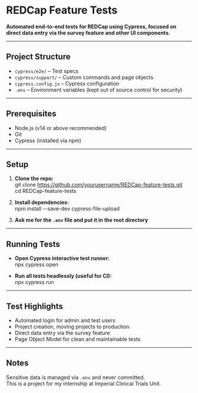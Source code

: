 # REDCap Feature Tests

**Automated end-to-end tests for REDCap using Cypress, focused on direct data entry via the survey feature and other UI components.**

---

## Project Structure

- `cypress/e2e/` – Test specs  
- `cypress/support/` – Custom commands and page objects  
- `cypress.config.js` – Cypress configuration  
- `.env` – Environment variables (kept out of source control for security)  

---

## Prerequisites

- Node.js (v14 or above recommended)  
- Git  
- Cypress (installed via npm)  

---

## Setup

1. **Clone the repo:**  
   git clone https://github.com/yourusername/REDCap-feature-tests.git  
   cd REDCap-feature-tests

2. **Install dependencies:**  
   npm install --save-dev cypress-file-upload


3. **Ask me for the `.env` file and put it in the root directory**

---

## Running Tests

- **Open Cypress interactive test runner:**  
  npx cypress open

- **Run all tests headlessly (useful for CI):**  
  npx cypress run

---

## Test Highlights

- Automated login for admin and test users  
- Project creation, moving projects to production  
- Direct data entry via the survey feature  
- Page Object Model for clean and maintainable tests  

---

## Notes

Sensitive data is managed via `.env` and never committed.  
This is a project for my internship at Imperial Clinical Trials Unit.
